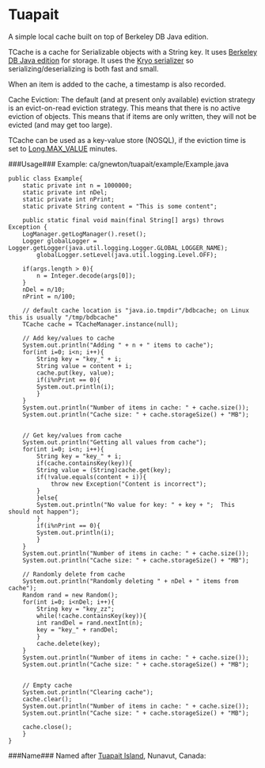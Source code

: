 Tuapait
======

A simple local cache built on top of Berkeley DB Java edition.

TCache is a cache for Serializable objects with a String key.
It uses <a href="http://www.oracle.com/technetwork/database/berkeleydb/overview/index-093405.html">Berkeley DB Java edition</a> for storage.
It uses the <a href="http://code.google.com/p/kryo/">Kryo serializer<a> so serializing/deserializing is both fast and small.

When an item is added to the cache, a timestamp is also recorded.

Cache Eviction: The default (and at present only available) eviction strategy is an evict-on-read eviction strategy. This means that there is no active eviction of objects.
This means that if items are only written, they will not be evicted (and may get too large).

TCache can be used as a key-value store (NOSQL), if the eviction time is set to <a href="http://docs.oracle.com/javase/6/docs/api/java/lang/Long.html#MAX_VALUE">Long.MAX_VALUE</a> minutes.

###Usage###
Example: ca/gnewton/tuapait/example/Example.java

```
public class Example{
    static private int n = 1000000;
    static private int nDel;
    static private int nPrint;
    static private String content = "This is some content";

    public static final void main(final String[] args) throws Exception {
	LogManager.getLogManager().reset();
	Logger globalLogger = Logger.getLogger(java.util.logging.Logger.GLOBAL_LOGGER_NAME);
        globalLogger.setLevel(java.util.logging.Level.OFF);

	if(args.length > 0){
	    n = Integer.decode(args[0]);
	}
	nDel = n/10;
	nPrint = n/100;

	// default cache location is "java.io.tmpdir"/bdbcache; on Linux this is usually "/tmp/bdbcache"
	TCache cache = TCacheManager.instance(null);

	// Add key/values to cache
	System.out.println("Adding " + n + " items to cache");
	for(int i=0; i<n; i++){
	    String key = "key_" + i;
	    String value = content + i;
	    cache.put(key, value);
	    if(i%nPrint == 0){
		System.out.println(i);
	    }
	}
	System.out.println("Number of items in cache: " + cache.size());
	System.out.println("Cache size: " + cache.storageSize() + "MB");

	
	// Get key/values from cache	
	System.out.println("Getting all values from cache");
	for(int i=0; i<n; i++){
	    String key = "key_" + i;
	    if(cache.containsKey(key)){
		String value = (String)cache.get(key);
		if(!value.equals(content + i)){
		    throw new Exception("Content is incorrect");
		}
	    }else{
		System.out.println("No value for key: " + key + ";  This should not happen");
	    }
	    if(i%nPrint == 0){
		System.out.println(i);
	    }
	}
	System.out.println("Number of items in cache: " + cache.size());
	System.out.println("Cache size: " + cache.storageSize() + "MB");

	// Randomly delete from cache
	System.out.println("Randomly deleting " + nDel + " items from cache");
	Random rand = new Random();
	for(int i=0; i<nDel; i++){
	    String key = "key_zz";
	    while(!cache.containsKey(key)){
		int randDel = rand.nextInt(n);
		key = "key_" + randDel;
		}
	    cache.delete(key);
	}    
	System.out.println("Number of items in cache: " + cache.size());
	System.out.println("Cache size: " + cache.storageSize() + "MB");


	// Empty cache
	System.out.println("Clearing cache");
	cache.clear();
	System.out.println("Number of items in cache: " + cache.size());
	System.out.println("Cache size: " + cache.storageSize() + "MB");

	cache.close();
    }    
}

```


###Name###
Named after <a href="https://en.wikipedia.org/wiki/Tuapait_Island">Tuapait Island</a>, Nunavut, Canada: 

